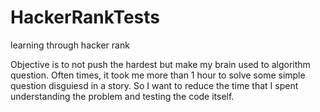 # HackerRankTests
learning through hacker rank

Objective is to not push the hardest but make my brain used to algorithm question. 
Often times, it took me more than 1 hour to solve some simple question disguiesd in a story.
So I want to reduce the time that I spent understanding the problem and testing the code itself.